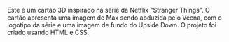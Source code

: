 Este é um cartão 3D inspirado na série da Netflix "Stranger Things". O cartão apresenta uma imagem de Max sendo abduzida pelo Vecna, com o logotipo da série e uma imagem de fundo do Upside Down. O projeto foi criado usando HTML e CSS.

